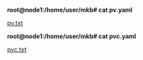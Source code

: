 **root@node1:/home/user/mkb# cat pv.yaml**

[pv.txt](https://github.com/user-attachments/files/18286075/pv.txt)

**root@node1:/home/user/mkb# cat pvc.yaml**

[pvc.txt](https://github.com/user-attachments/files/18286079/pvc.txt)

